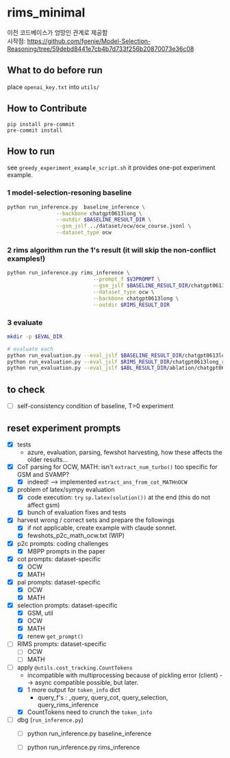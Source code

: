 # rims_minimal
이전 코드베이스가 엉망인 관계로 제공함 <br>
시작점: https://github.com/fgenie/Model-Selection-Reasoning/tree/59debd8441e7cb4b7d733f256b20870073e36c08


## What to do before run
place `openai_key.txt` into `utils/`

## How to Contribute

```
pip install pre-commit
pre-commit install
```

## How to run
see `greedy_experiment_example_script.sh` it provides one-pot experiment example.
### 1 model-selection-resoning baseline
```bash
python run_inference.py  baseline_inference \
                --backbone chatgpt0613long \
                --outdir $BASELINE_RESULT_DIR \
                --gsm_jslf ../dataset/ocw/ocw_course.jsonl \
                --dataset_type ocw

```


### 2 rims algorithm run the 1's result (it will skip the non-conflict examples!)
```bash
python run_inference.py rims_inference \
                            --prompt_f $V3PROMPT \
                            --gsm_jslf $BASELINE_RESULT_DIR/chatgpt0613long_model_selection3_ocw.jsonl \
                            --dataset_type ocw \
                            --backbone chatgpt0613long \
                            --outdir $RIMS_RESULT_DIR 
```

### 3 evaluate
```bash
mkdir -p $EVAL_DIR

# evaluate each            
python run_evaluation.py --eval_jslf $BASELINE_RESULT_DIR/chatgpt0613long_model_selection3_ocw.jsonl  --eval_type ocw > $EVAL_DIR/baseline.out
python run_evaluation.py --eval_jslf $RIMS_RESULT_DIR/chatgpt0613long_rims_ocw.jsonl  --eval_type ocw > $EVAL_DIR/rims.out
python run_evaluation.py --eval_jslf $ABL_RESULT_DIR/ablation/chatgpt0613long_rims_ocw.jsonl  --eval_type ocw > $EVAL_DIR/rims_abl.out
```

## to check
 - [ ] self-consistency condition of baseline, T>0 experiment

## reset experiment prompts 
- [x] tests
    - azure, evaluation, parsing, fewshot harvesting, how these affects the older results...
- [x] CoT parsing for OCW, MATH: isn't `extract_num_turbo()` too specific for GSM and SVAMP?
    - [x] indeed! --> implemented `extract_ans_from_cot_MATHnOCW`   
- [x] problem of latex/sympy evaluation
    - [x] code execution: `try` `sp.latex(solution())` at the end (this do not affect gsm)
    - [x] bunch of evaluation fixes and tests
- [x] harvest wrong / correct sets and prepare the followings
    - [x] if not applicable, create example with claude sonnet. 
    - [x] fewshots_p2c_math_ocw.txt (WIP)
- [x] p2c prompts: coding challenges
    - [x] MBPP prompts in the paper
- [x] cot prompts: dataset-specific
    - [x] OCW 
    - [x] MATH
- [x] pal prompts: dataset-specific
    - [x] OCW
    - [x] MATH 
- [x] selection prompts: dataset-specific
    - [x] GSM, util
    - [x] OCW 
    - [x] MATH
    - [x] renew `get_prompt()` 
- [ ] RIMS prompts: dataset-specific
    - [ ] OCW
    - [ ] MATH
- [ ] apply `@utils.cost_tracking.CountTokens` <!--only for synchronous run for now...-->
    - incompatible with multiprocessing because of pickling error (client) --> async compatible possible, but later.
    - [x] 1 more output for `token_info` dict
        - query_f's : _query, query_cot, query_selection, query_rims_inference 
    - [x] CountTokens need to crunch the `token_info`
- [ ] dbg (`run_inference.py`)
    - [ ] python run_inference.py baseline_inference
    - [ ] python run_inference.py rims_inference 
        